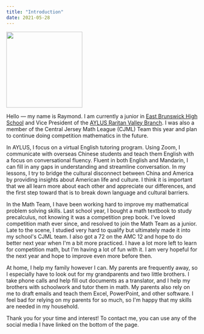 ```yaml
---
title: "Introduction"
date: 2021-05-28
---
```


<img src="http://aylus.org/wp-content/uploads/2021/04/IMG_8718.jpg" alt="" width="200"/>

Hello — my name is Raymond. I am currently a junior in [East Brunswick High School](https://www.ebnet.org/Domain/18) and Vice President of the [AYLUS Raritan Valley Branch](http://aylus.org/raritan-valley-nj/). I was also a member of the Central Jersey Math League (CJML) Team this year and plan to continue doing competition mathematics in the future.

In AYLUS, I focus on a virtual English tutoring program. Using Zoom, I communicate with overseas Chinese students and teach them English with a focus on conversational fluency. Fluent in both English and Mandarin, I can fill in any gaps in understanding and streamline conversation. In my lessons, I try to bridge the cultural disconnect between China and America by providing insights about American life and culture. I think it is important that we all learn more about each other and appreciate our differences, and the first step toward that is to break down language and cultural barriers. 

In the Math Team, I have been working hard to improve my mathematical problem solving skills. Last school year, I bought a math textbook to study precalculus, not knowing it was a competition prep book. I've loved competition math ever since, and resolved to join the Math Team as a junior. Late to the scene, I studied very hard to qualify but ultimately made it into my school's CJML team. I also got a 72 on the AMC 12 and hope to do better next year when I'm a bit more practiced. I have a lot more left to learn for competition math, but I'm having a lot of fun with it. I am very hopeful for the next year and hope to improve even more before then.

At home, I help my family however I can. My parents are frequently away, so I especially have to look out for my grandparents and two little brothers. I take phone calls and help fill out documents as a translator, and I help my brothers with schoolwork and tutor them in math. My parents also rely on me to draft emails and teach them Excel, PowerPoint, and other software. I feel bad for relying on my parents for so much, so I'm happy that my skills are needed in my household.

Thank you for your time and interest! To contact me, you can use any of the social media I have linked on the bottom of the page.
